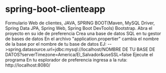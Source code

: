 # spring-boot-clienteapp
Formulario Web de clientes, JAVA, SPRING BOOT(Maven, MySQL Driver, Spring Data JPA, Spring Web, Spring Boot DevTools) Bootstrap.
Abra el proyecto en su ide de preferencia 
Crea una base de datos SQL en tu gestor de bases de datos
En el archivo "application.propertier" cambia el nombre de la base por el nombre de tu base de datos EJ:
-->spring.datasource.url=jdbc:mysql://localhost/NOMBRE DE TU BASE DE DATOS?serverTimezone=America/El_Salvador&useSSL=false
Ejecute el programa 
En tu esplorador de preferencia ingresa a la ruta: http://localhost:8080/ 
